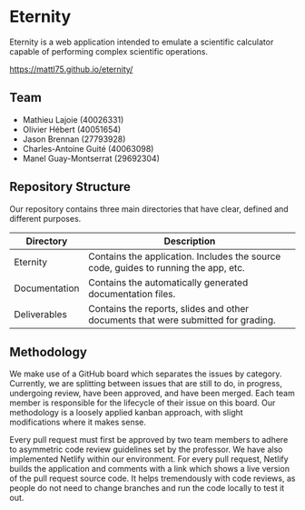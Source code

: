 # Eternity

Eternity is a web application intended to emulate a scientific calculator capable of performing complex scientific operations.

https://mattl75.github.io/eternity/

## Team

* Mathieu Lajoie (40026331)
* Olivier Hébert (40051654)
* Jason Brennan (27793928)
* Charles-Antoine Guité (40063098)
* Manel Guay-Montserrat (29692304)

## Repository Structure

Our repository contains three main directories that have clear, defined and different purposes.
    
| Directory | Description |
| --------- | ----------- |
| Eternity       | Contains the application. Includes the source code, guides to running the app, etc.
| Documentation  | Contains the automatically generated documentation files.
| Deliverables   | Contains the reports, slides and other documents that were submitted for grading.

## Methodology

We make use of a GitHub board which separates the issues by category. Currently, we are splitting between issues that are still to do, in progress, undergoing review, have been approved, and have been merged. Each team member is responsible for the lifecycle of their issue on this board. Our methodology is a loosely applied kanban approach, with slight modifications where it makes sense.

Every pull request must first be approved by two team members to adhere to asymmetric code review guidelines set by the professor. We have also implemented Netlify within our environment. For every pull request, Netlify builds the application and comments with a link which shows a live version of the pull request source code. It helps tremendously with code reviews, as people do not need to change branches and run the code locally to test it out.
